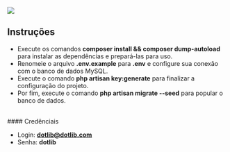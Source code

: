 [![](http://www.dotlib.com.br/site/images/footer/bra.png)](http://www.dotlib.com)

## Instruções

- Execute os comandos **composer install && composer dump-autoload** para instalar as dependências e prepará-las para uso.
- Renomeie o arquivo **.env.example** para **.env** e configure sua conexão com o banco de dados MySQL.
- Execute o comando **php artisan key:generate** para finalizar a configuração do projeto.
- Por fim, execute o comando **php artisan migrate --seed** para popular o banco de dados.

<br />
#### Credênciais

- Login: **dotlib@dotlib.com**
- Senha: **dotlib**
